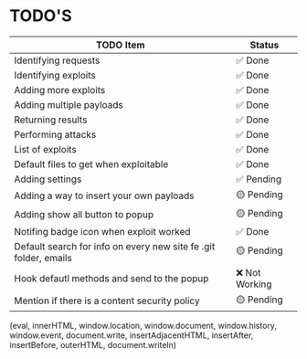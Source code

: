 # TODO'S

| TODO Item                                                        | Status         |
| ---------------------------------------------------------------- | -------------- |
| Identifying requests                                             | ✅ Done        |
| Identifying exploits                                             | ✅ Done        |
| Adding more exploits                                             | ✅ Done        |
| Adding multiple payloads                                         | ✅ Done        |
| Returning results                                                | ✅ Done        |
| Performing attacks                                               | ✅ Done        |
| List of exploits                                                 | ✅ Done        |
| Default files to get when exploitable                            | ✅ Done        |
| Adding settings                                                  | ✅ Pending     |
| Adding a way to insert your own payloads                         | 🟡 Pending     |
| Adding show all button to popup                                  | 🟡 Pending     |
| Notifing badge icon when exploit worked                          | ✅ Done        |
| Default search for info on every new site fe .git folder, emails | 🟡 Pending     |
| Hook defautl methods and send to the popup                       | ❌ Not Working |
| Mention if there is a content security policy                    | 🟡 Pending     |

(eval, innerHTML, window.location, window.document, window.history, window.event, document.write, insertAdjacentHTML, insertAfter, insertBefore, outerHTML, document.writeln)
